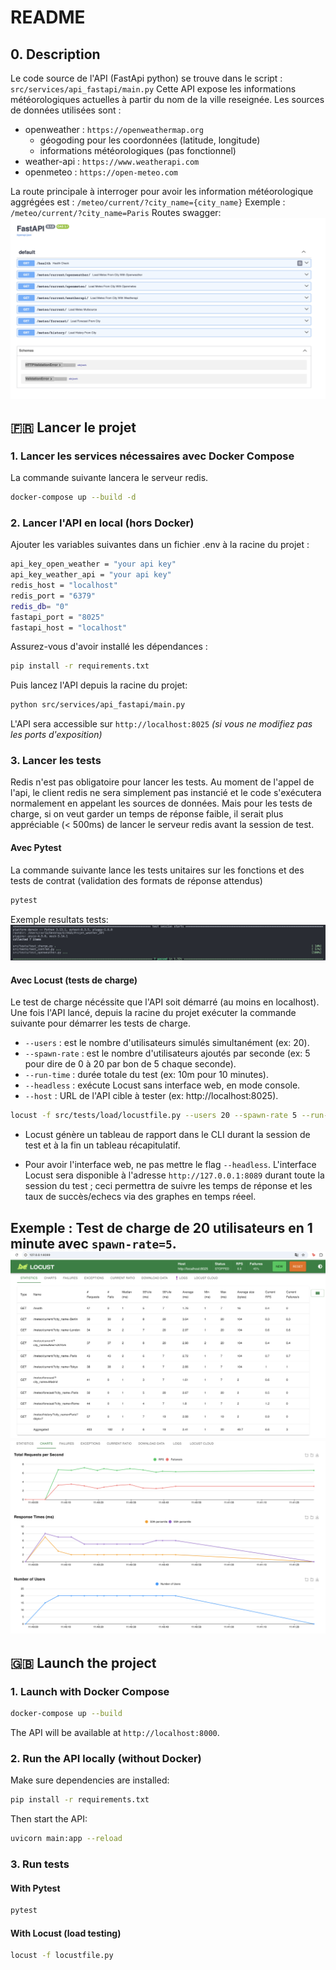 # README

## 0. Description

Le code source de l'API (FastApi python) se trouve dans le script : `src/services/api_fastapi/main.py`
Cette API expose les informations météorologiques actuelles à partir du nom de la ville reseignée. 
Les sources de données utilisées sont :
- openweather : `https://openweathermap.org`
    - géogoding pour les coordonnées (latitude, longitude)
    - informations météorologiques (pas fonctionnel)
- weather-api : `https://www.weatherapi.com`
- openmeteo : `https://open-meteo.com`

La route principale à interroger pour avoir les information météorologique aggrégées est : `/meteo/current/?city_name={city_name}`
Exemple : `/meteo/current/?city_name=Paris`
Routes swagger: 
![docs_api](src/tests/load/fastapi_swagger.png)

## 🇫🇷 Lancer le projet

### 1. Lancer les services nécessaires avec Docker Compose

La commande suivante lancera le serveur redis. 

```bash
docker-compose up --build -d
```

### 2. Lancer l'API en local (hors Docker)

Ajouter les variables suivantes dans un fichier .env à la racine du projet :
```bash
api_key_open_weather = "your api key"
api_key_weather_api = "your api key"
redis_host = "localhost"
redis_port = "6379"
redis_db= "0"
fastapi_port = "8025"
fastapi_host = "localhost"
```

Assurez-vous d'avoir installé les dépendances :

```bash
pip install -r requirements.txt
```

Puis lancez l'API depuis la racine du projet:

```bash
python src/services/api_fastapi/main.py
```
L'API sera accessible sur `http://localhost:8025` *(si vous ne modifiez pas les ports d'exposition)*

### 3. Lancer les tests

Redis n'est pas obligatoire pour lancer les tests. Au moment de l'appel de l'api, le client redis ne sera simplement pas instancié et le code s'exécutera normalement en appelant les sources de données. Mais pour les tests de charge, si on veut garder un temps de réponse faible, il serait plus appréciable (< 500ms) de lancer le serveur redis avant la session de test.

#### Avec Pytest 

La commande suivante lance les tests unitaires sur les fonctions et des tests de contrat (validation des formats de réponse attendus)

```bash
pytest
```
Exemple resultats tests:
![resultats_test](src/tests/load/pytest_logs.png)

#### Avec Locust (tests de charge)

Le test de charge nécéssite que l'API soit démarré (au moins en localhost). Une fois l'API lancé, depuis la racine du projet exécuter la commande suivante pour démarrer les tests de charge. 

- `--users` : est le nombre d'utilisateurs simulés simultanément (ex: 20).
- `--spawn-rate` : est le nombre d'utilisateurs ajoutés par seconde (ex: 5 pour dire de 0 à 20 par bon de 5 chaque seconde).
- `--run-time` : durée totale du test (ex: 10m pour 10 minutes).
- `--headless` : exécute Locust sans interface web, en mode console.
- `--host` : URL de l'API cible à tester (ex: http://localhost:8025).

```bash
locust -f src/tests/load/locustfile.py --users 20 --spawn-rate 5 --run-time 10m --headless --host=http://localhost:8025
```
- Locust génère un tableau de rapport dans le CLI durant la session de test et à la fin un tableau récapitulatif.

- Pour avoir l'interface web, ne pas mettre le flag `--headless`. L'interface Locust sera disponible à l'adresse `http://127.0.0.1:8089` durant toute la session du test ; ceci permettra de suivre les temps de réponse et les taux de succès/echecs via des graphes en temps réeel.

Exemple : Test de charge de 20 utilisateurs en 1 minute avec `spawn-rate=5`.
![locust1](src/tests/load/locust_homepage.png)
![locust1](src/tests/load/locust_charts.png)
---

## 🇬🇧 Launch the project

### 1. Launch with Docker Compose

```bash
docker-compose up --build
```

The API will be available at `http://localhost:8000`.

### 2. Run the API locally (without Docker)

Make sure dependencies are installed:

```bash
pip install -r requirements.txt
```

Then start the API:

```bash
uvicorn main:app --reload
```

### 3. Run tests

#### With Pytest

```bash
pytest
```

#### With Locust (load testing)

```bash
locust -f locustfile.py
```